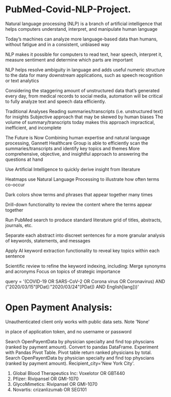 # PubMed-Covid-NLP-Project.
Natural language processing (NLP) is a branch of artificial intelligence that helps computers understand, interpret, and manipulate human language

Today’s machines can analyze more language-based data than humans, without fatigue and in a consistent, unbiased way

NLP makes it possible for computers to read text, hear speech, interpret it, measure sentiment and determine which parts are important

NLP helps resolve ambiguity in language and adds useful numeric structure to the data for many downstream applications, such as speech recognition or text analytics

Considering the staggering amount of unstructured data that’s generated every day, from medical records to social media, automation will be critical to fully analyze text and speech data efficiently.

Traditional Analyses
Reading summaries/transcripts (i.e. unstructured text) for insights
Subjective approach that may be skewed by human biases
The volume of summary/transcripts today makes this approach impractical, inefficient, and incomplete

The Future is Now
Combining human expertise and natural language processing, Gannett Healthcare Group is able to efficiently scan the summaries/transcripts and identify key topics and themes
More comprehensive, objective, and insightful approach to answering the questions at hand	

Use Artificial Intelligence to quickly derive insight from literature

Heatmaps use Natural Language Processing to illustrate how often terms co-occur

Dark colors show terms and phrases that appear together many times

Drill-down functionality to review the content where the terms appear together

Run PubMed search to produce standard literature grid of titles, abstracts, journals, etc.

Separate each abstract into discreet sentences for a more granular analysis of keywords, statements, and messages

Apply AI keyword extraction functionality to reveal key topics within each sentence

Scientific review to refine the keyword indexing, including:
Merge synonyms and acronyms
Focus on topics of strategic importance

query = '(COVID-19 OR SARS-CoV-2 OR Corona virus OR Coronavirus) AND ("2020/03/15"[PDat]:"2020/03/24"[PDat]) AND English[lang]))'

# Open Payment Analysis:
Unauthenticated client only works with public data sets. Note 'None'

in place of application token, and no username or password

Search OpenPayentData by physician specialty and find top physcians (ranked by payment amount).
Convert to pandas DataFrame.
Experiment with Pandas Pivot Table.
Pivot table return ranked physicians by total.
Search OpenPayentData by physician specialty and find top physcians (ranked by payment amount).
Recipient_city='New York City'.
1.	Global Blood Therapeutics Inc: Voxelotor OR GBT440
2.	Pfizer: Rivipansel OR GMI-1070
3.	GlycoMimetics: Rivipansel OR GMI-1070
4.	Novartis: crizanlizumab OR SEG101


